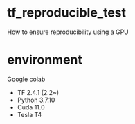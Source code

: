 # tf_reproducible_test
How to ensure reproducibility using a GPU

# environment

Google colab
- TF 2.4.1 (2.2~)
- Python 3.7.10
- Cuda 11.0
- Tesla T4
